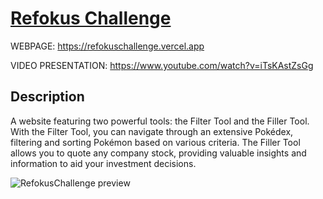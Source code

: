 # [Refokus Challenge](https://refokuschallenge.vercel.app)

WEBPAGE: https://refokuschallenge.vercel.app

VIDEO PRESENTATION: https://www.youtube.com/watch?v=iTsKAstZsGg

## Description

A website featuring two powerful tools: the Filter Tool and the Filler Tool. With the Filter Tool, you can navigate through an extensive Pokédex, filtering and sorting Pokémon based on various criteria. The Filler Tool allows you to quote any company stock, providing valuable insights and information to aid your investment decisions.

![RefokusChallenge preview](https://github.com/matias-fuentes/RefokusChallenge/assets/70669575/20d0f957-e26f-45bf-8e53-58be0714569a)
